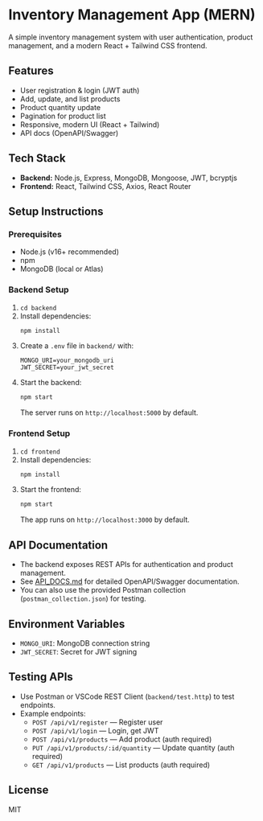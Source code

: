 # Inventory Management App (MERN)

A simple inventory management system with user authentication, product management, and a modern React + Tailwind CSS frontend.

## Features
- User registration & login (JWT auth)
- Add, update, and list products
- Product quantity update
- Pagination for product list
- Responsive, modern UI (React + Tailwind)
- API docs (OpenAPI/Swagger)

## Tech Stack
- **Backend:** Node.js, Express, MongoDB, Mongoose, JWT, bcryptjs
- **Frontend:** React, Tailwind CSS, Axios, React Router

## Setup Instructions

### Prerequisites
- Node.js (v16+ recommended)
- npm
- MongoDB (local or Atlas)

### Backend Setup
1. `cd backend`
2. Install dependencies:
   ```bash
   npm install
   ```
3. Create a `.env` file in `backend/` with:
   ```env
   MONGO_URI=your_mongodb_uri
   JWT_SECRET=your_jwt_secret
   ```
4. Start the backend:
   ```bash
   npm start
   ```
   The server runs on `http://localhost:5000` by default.

### Frontend Setup
1. `cd frontend`
2. Install dependencies:
   ```bash
   npm install
   ```
3. Start the frontend:
   ```bash
   npm start
   ```
   The app runs on `http://localhost:3000` by default.

## API Documentation
- The backend exposes REST APIs for authentication and product management.
- See [API_DOCS.md](API_DOCS.md) for detailed OpenAPI/Swagger documentation.
- You can also use the provided Postman collection (`postman_collection.json`) for testing.

## Environment Variables
- `MONGO_URI`: MongoDB connection string
- `JWT_SECRET`: Secret for JWT signing

## Testing APIs
- Use Postman or VSCode REST Client (`backend/test.http`) to test endpoints.
- Example endpoints:
  - `POST /api/v1/register` — Register user
  - `POST /api/v1/login` — Login, get JWT
  - `POST /api/v1/products` — Add product (auth required)
  - `PUT /api/v1/products/:id/quantity` — Update quantity (auth required)
  - `GET /api/v1/products` — List products (auth required)

## License
MIT 